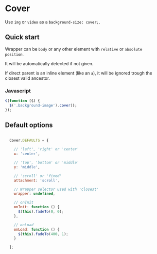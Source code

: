 Cover
=====

Use `img` or `video` as a `background-size: cover;`.


Quick start
-----------

Wrapper can be `body` or any other element with `relative` or `absolute` `position`.

It will be automatically detected if not given.

If direct parent is an inline element (like an `a`), it will be ignored trough the closest valid ancestor.


### Javascript

```javascript
$(function ($) {
  $('.background-image').cover();
});
```

Default options
---------------

```javascript

  Cover.DEFAULTS = {

    // 'left', 'right' or 'center'
    x: 'center',

    // 'top', 'bottom' or 'middle'
    y: 'middle',

    // 'scroll' or 'fixed'
    attachment: 'scroll',

    // Wrapper selector used with 'closest'
    wrapper: undefined,

    // onInit
    onInit: function () {
      $(this).fadeTo(0, 0);
    },

    // onLoad
    onLoad: function () {
      $(this).fadeTo(400, 1);
    }

  };

```
